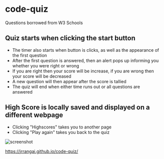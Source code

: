 # code-quiz

Questions borrowed from W3 Schools

## Quiz starts when clicking the start button
* The timer also starts when button is clicks, as well as the appearance of the first question
* After the first question is answered, then an alert pops up informing you whether you were right or wrong
* If you are right then your score will be increase, if you are wrong then your score will be decreased
* A new question will then appear after the score is tallied
* The quiz will end when either time runs out or all questions are answered

## High Score is locally saved and displayed on a different webpage
* Clicking "Highscores" takes you to another page
* Clicking "Play again" takes you back to the quiz



![screenshot](https://user-images.githubusercontent.com/99766422/160306229-f73e5e05-1db8-43d1-b611-86bcde29e3c8.png)


https://jrrangai.github.io/code-quiz/
